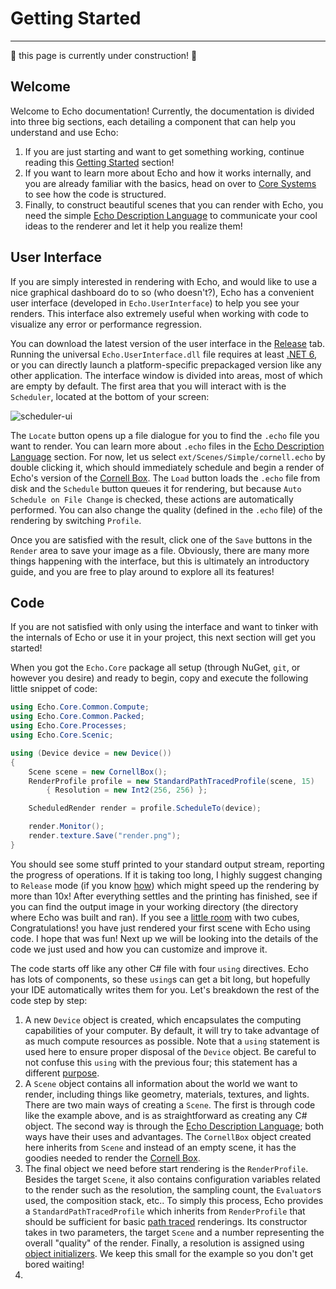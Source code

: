 # Getting Started

---

:construction: this page is currently under construction! :construction:

## Welcome
Welcome to Echo documentation! Currently, the documentation is divided into three big sections, each detailing a component that can help you understand and use Echo:
1. If you are just starting and want to get something working, continue reading this [Getting Started](1-getting-started.md) section!
2. If you want to learn more about Echo and how it works internally, and you are already familiar with the basics, head on over to [Core Systems](2-core-systems.md) to see how the code is structured.
3. Finally, to construct beautiful scenes that you can render with Echo, you need the simple [Echo Description Language](3-echo-description-language.md) to communicate your cool ideas to the renderer and let it help you realize them!

## User Interface

If you are simply interested in rendering with Echo, and would like to use a nice graphical dashboard do to so (who doesn't?), Echo has a convenient user interface (developed in `Echo.UserInterface`) to help you see your renders. This interface also extremely useful when working with code to visualize any error or performance regression.

You can download the latest version of the user interface in the [Release](https://github.com/GaryHuan9/Echo/releases) tab. Running the universal `Echo.UserInterface.dll` file requires at least [.NET 6](https://dotnet.microsoft.com/en-us/download), or you can directly launch a platform-specific prepackaged version like any other application. The interface window is divided into areas, most of which are empty by default. The first area that you will interact with is the `Scheduler`, located at the bottom of your screen:

![scheduler-ui](https://github-production-user-asset-6210df.s3.amazonaws.com/22217952/239411336-d4c03302-865e-4f3b-af26-63bbc804b1b4.png)

The `Locate` button opens up a file dialogue for you to find the `.echo` file you want to render. You can learn more about `.echo` files in the [Echo Description Language](3-echo-description-language.md) section. For now, let us select `ext/Scenes/Simple/cornell.echo` by double clicking it, which should immediately schedule and begin a render of Echo's version of the [Cornell Box](https://en.wikipedia.org/wiki/Cornell_box). The `Load` button loads the `.echo` file from disk and the `Schedule` button queues it for rendering, but because `Auto Schedule on File Change` is checked, these actions are automatically performed. You can also change the quality (defined in the `.echo` file) of the rendering by switching `Profile`.

Once you are satisfied with the result, click one of the `Save` buttons in the `Render` area to save your image as a file. Obviously, there are many more things happening with the interface, but this is ultimately an introductory guide, and you are free to play around to explore all its features! 

## Code
If you are not satisfied with only using the interface and want to tinker with the internals of Echo or use it in your project, this next section will get you started!

When you got the `Echo.Core` package all setup (through NuGet, `git`, or however you desire) and ready to begin, copy and execute the following little snippet of code:

```csharp
using Echo.Core.Common.Compute;
using Echo.Core.Common.Packed;
using Echo.Core.Processes;
using Echo.Core.Scenic;

using (Device device = new Device())
{
    Scene scene = new CornellBox();
    RenderProfile profile = new StandardPathTracedProfile(scene, 15)
        { Resolution = new Int2(256, 256) };

    ScheduledRender render = profile.ScheduleTo(device);

    render.Monitor();
    render.texture.Save("render.png");
}
```

You should see some stuff printed to your standard output stream, reporting the progress of operations. If it is taking too long, I highly suggest changing to `Release` mode (if you know [how](https://learn.microsoft.com/en-us/visualstudio/debugger/how-to-set-debug-and-release-configurations?view=vs-2022)) which might speed up the rendering by more than 10x! After everything settles and the printing has finished, see if you can find the output image in your working directory (the directory where Echo was built and ran). If you see a [little room](https://en.wikipedia.org/wiki/Cornell_box) with two cubes, Congratulations! you have just rendered your first scene with Echo using code. I hope that was fun! Next up we will be looking into the details of the code we just used and how you can customize and improve it. 

The code starts off like any other C# file with four `using` directives. Echo has lots of components, so these `using`s can get a bit long, but hopefully your IDE automatically writes them for you. Let's breakdown the rest of the code step by step:
1. A new `Device` object is created, which encapsulates the computing capabilities of your computer. By default, it will try to take advantage of as much compute resources as possible. Note that a `using` statement is used here to ensure proper disposal of the `Device` object. Be careful to not confuse this `using` with the previous four; this statement has a different [purpose](https://learn.microsoft.com/en-us/dotnet/csharp/language-reference/statements/using).
2. A `Scene` object contains all information about the world we want to render, including things like geometry, materials, textures, and lights. There are two main ways of creating a `Scene`. The first is through code like the example above, and is as straightforward as creating any C# object. The second way is through the [Echo Description Language](3-echo-description-language.md); both ways have their uses and advantages. The `CornellBox` object created here inherits from `Scene` and instead of an empty scene, it has the goodies needed to render the [Cornell Box](https://en.wikipedia.org/wiki/Cornell_box).
3. The final object we need before start rendering is the `RenderProfile`. Besides the target `Scene`, it also contains configuration variables related to the render such as the resolution, the sampling count, the `Evaluator`s used, the composition stack, etc.. To simply this process, Echo provides a `StandardPathTracedProfile` which inherits from `RenderProfile` that should be sufficient for basic [path traced](https://en.wikipedia.org/wiki/Path_tracing) renderings. Its constructor takes in two parameters, the target `Scene` and a number representing the overall "quality" of the render. Finally, a resolution is assigned using [object initializers](https://learn.microsoft.com/en-us/dotnet/csharp/programming-guide/classes-and-structs/how-to-initialize-objects-by-using-an-object-initializer). We keep this small for the example so you don't get bored waiting!
4. 